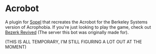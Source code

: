# Acrobot
A plugin for [Sopel](https://sopel.chat/) that recreates the Acrobot for the Berkeley Systems version of Acrophobia.
If you're just looking to play the game, check out [Bezerk Revived](https://bezerk.secondzone.co.uk) (The server this bot was originally made for).

(THIS IS ALL TEMPORARY, I'M STILL FIGURING A LOT OUT AT THE MOMENT)
